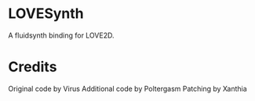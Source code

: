 # LOVESynth
A fluidsynth binding for LOVE2D.

# Credits
Original code by Virus
Additional code by Poltergasm
Patching by Xanthia